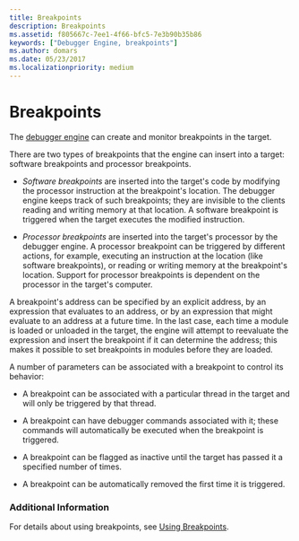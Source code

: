 ```yaml
---
title: Breakpoints
description: Breakpoints
ms.assetid: f805667c-7ee1-4f66-bfc5-7e3b90b35b86
keywords: ["Debugger Engine, breakpoints"]
ms.author: domars
ms.date: 05/23/2017
ms.localizationpriority: medium
---
```


# Breakpoints


The [debugger engine](introduction.md#debugger-engine) can create and monitor breakpoints in the target.

There are two types of breakpoints that the engine can insert into a target: software breakpoints and processor breakpoints.

-   *Software breakpoints* are inserted into the target's code by modifying the processor instruction at the breakpoint's location. The debugger engine keeps track of such breakpoints; they are invisible to the clients reading and writing memory at that location. A software breakpoint is triggered when the target executes the modified instruction.

-   *Processor breakpoints* are inserted into the target's processor by the debugger engine. A processor breakpoint can be triggered by different actions, for example, executing an instruction at the location (like software breakpoints), or reading or writing memory at the breakpoint's location. Support for processor breakpoints is dependent on the processor in the target's computer.

A breakpoint's address can be specified by an explicit address, by an expression that evaluates to an address, or by an expression that might evaluate to an address at a future time. In the last case, each time a module is loaded or unloaded in the target, the engine will attempt to reevaluate the expression and insert the breakpoint if it can determine the address; this makes it possible to set breakpoints in modules before they are loaded.

A number of parameters can be associated with a breakpoint to control its behavior:

-   A breakpoint can be associated with a particular thread in the target and will only be triggered by that thread.

-   A breakpoint can have debugger commands associated with it; these commands will automatically be executed when the breakpoint is triggered.

-   A breakpoint can be flagged as inactive until the target has passed it a specified number of times.

-   A breakpoint can be automatically removed the first time it is triggered.

### <span id="additional_information"></span><span id="ADDITIONAL_INFORMATION"></span>Additional Information

For details about using breakpoints, see [Using Breakpoints](setting-breakpoints.md).

 

 





